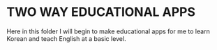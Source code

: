 # TWO WAY EDUCATIONAL APPS

Here in this folder I will begin to make educational apps for me to learn Korean and teach English at a basic level.
